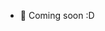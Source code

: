 - 👋 Coming soon :D

<!---
juniperislost/juniperislost is a ✨ special ✨ repository because its `README.md` (this file) appears on your GitHub profile.
You can click the Preview link to take a look at your changes.
--->
